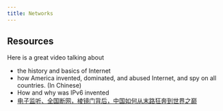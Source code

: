 ```yaml
---
title: Networks
---
```


## Resources

Here is a great video talking about
- the history and basics of Internet
- how America invented, dominated, and abused Internet, and spy on all countries. (In Chinese)
- How and why was IPv6 invented
- [电子监听、全国断网，棱镜门背后，中国如何从末路狂奔到世界之巅](https://www.bilibili.com/video/BV1i14y157YV/?share_source=copy_web&vd_source=a5f92e6f0d2541b29386b540e744e21a)
